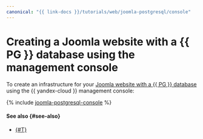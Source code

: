 ```yaml
---
canonical: "{{ link-docs }}/tutorials/web/joomla-postgresql/console"
---
```


# Creating a Joomla website with a {{ PG }} database using the management console

To create an infrastructure for your [Joomla website with a {{ PG }} database](index.md) using the {{ yandex-cloud }} management console:

{% include [joomla-postgresql-console](../../../_tutorials/applied/joomla-postgresql-console.md) %}

#### See also {#see-also}

* [{#T}](terraform.md)
